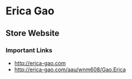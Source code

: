 # Erica Gao

## Store Website

### Important Links

- http://erica-gao.com
- http://erica-gao.com/aau/wnm608/Gao.Erica